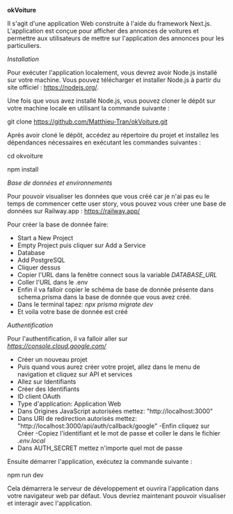 **okVoiture**

Il s'agit d'une application Web construite à l'aide du framework Next.js. L'application est conçue pour afficher des annonces de voitures et permettre aux utilisateurs de mettre sur l'application des annonces pour les particuliers.

*Installation*

Pour exécuter l'application localement, vous devrez avoir Node.js installé sur votre machine. Vous pouvez télécharger et installer Node.js à partir du site officiel : https://nodejs.org/.

Une fois que vous avez installé Node.js, vous pouvez cloner le dépôt sur votre machine locale en utilisant la commande suivante :

git clone https://github.com/Matthieu-Tran/okVoiture.git

Après avoir cloné le dépôt, accédez au répertoire du projet et installez les dépendances nécessaires en exécutant les commandes suivantes :

cd okvoiture

npm install

*Base de données et environnements*

Pour pouvoir visualiser les données que vous créé car je n'ai pas eu le temps de commencer cette user story, vous pouvez vous créer une base de données sur Railway.app : https://railway.app/

Pour créer la base de donnée faire:

- Start a New Project
- Empty Project puis cliquer sur Add a Service
- Database
- Add PostgreSQL
- Cliquer dessus
- Copier l'URL dans la fenêtre connect sous la variable *DATABASE_URL*
- Coller l'URL dans le .env
- Enfin il va falloir copier le schéma de base de donnée présente dans schema.prisma dans la base de donnée que vous avez créé.
- Dans le terminal tapez: *npx prisma migrate dev*
- Et voila votre base de donnée est créé

*Authentification*

Pour l'authentification, il va falloir aller sur *https://console.cloud.google.com/*

- Créer un nouveau projet 
- Puis quand vous aurez créer votre projet, allez dans le menu de navigation et cliquez sur API et services
- Allez sur Identifiants
- Créer des Identifiants
- ID client OAuth
- Type d'application: Application Web
- Dans Origines JavaScript autorisées mettez:
"http://localhost:3000"
- Dans URI de redirection autorisés mettez:
"http://localhost:3000/api/auth/callback/google"
-Enfin cliquez sur Créer
-Copiez l'identifiant et le mot de passe et coller le dans le fichier *.env.local*
- Dans AUTH_SECRET mettez n'importe quel mot de passe


Ensuite démarrer l'application, exécutez la commande suivante :

npm run dev

Cela démarrera le serveur de développement et ouvrira l'application dans votre navigateur web par défaut. Vous devriez maintenant pouvoir visualiser et interagir avec l'application.
